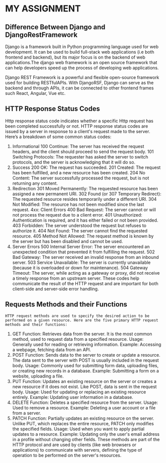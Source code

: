 # MY ASSIGNMENT
## Difference Between Django and DjangoRestFramework
Django is a framework built in Python programming language used for web development. It can be used to build full-stack web applications (i.e both frontend and backend), but its major focus is on the backend of web applications.The django web framework is an open source framework that can help developers  speed up the process of developing web applications.

Django REST Framework is a powerful and flexible open-source framework used for building RESTfulAPIs. With DjangoRSF, Django can serve as the backend and through APIs, it can be connected to other frontend frames such React, Angular, Vue etc. 

## HTTP Response Status Codes
Http response status code indicates whether a specific Http request has been completed successfully or not. 
HTTP response status codes are issued by a server in response to a client's request made to the server. Here’s a breakdown of some common status codes:

1. Informational
    100 Continue: The server has received the request headers, and the client should proceed to send the request body.
    101 Switching Protocols: The requester has asked the server to switch protocols, and the server is acknowledging that it will do so.
2. Success
    200 OK: The request has succeeded.
    201 Created: The request has been fulfilled, and a new resource has been created.
    204 No Content: The server successfully processed the request, but is not returning any content.
3. Redirection
    301 Moved Permanently: The requested resource has been assigned a new permanent URI.
    302 Found (or 307 Temporary Redirect): The requested resource resides temporarily under a different URI.
    304 Not Modified: The resource has not been modified since the last request.
    4xx: Client Errors
    400 Bad Request: The server cannot or will not process the request due to a client error.
    401 Unauthorized: Authentication is required, and it has either failed or not been provided.
    403 Forbidden: The server understood the request but refuses to authorize it.
    404 Not Found: The server cannot find the requested resource.
    405 Method Not Allowed: The request method is known by the server but has been disabled and cannot be used.
5. Server Errors
    500 Internal Server Error: The server encountered an unexpected condition that prevented it from fulfilling the request.
    502 Bad Gateway: The server received an invalid response from an inbound server.
    503 Service Unavailable: The server is currently unavailable (because it is overloaded or down for maintenance).
    504 Gateway Timeout: The server, while acting as a gateway or proxy, did not receive a timely response from an upstream server.
These codes help communicate the result of the HTTP request and are important for both client-side and server-side error handling.

## Requests Methods and their Functions
    HTTP request methods are used to specify the desired action to be performed on a given resource. Here are the five primary HTTP request methods and their functions:

1. GET
    Function: Retrieves data from the server. It is the most common method, used to request data from a specified resource.
    Usage: Generally used for reading or retrieving information.
    Example: Accessing a webpage, fetching data from an API.
2. POST
    Function: Sends data to the server to create or update a resource. The data sent to the server with POST is usually included in the request body.
    Usage: Commonly used for submitting form data, uploading files, or creating new records in a database.
    Example: Submitting a form on a website, uploading a file.
3. PUT
    Function: Updates an existing resource on the server or creates a new resource if it does not exist. Like POST, data is sent in the request body.
    Usage: Used for updating or replacing an existing resource entirely.
    Example: Updating user information in a database.
4. DELETE
    Function: Deletes a specified resource from the server.
    Usage: Used to remove a resource.
    Example: Deleting a user account or a file from a server.
5. PATCH
    Function: Partially updates an existing resource on the server. Unlike PUT, which replaces the entire resource, PATCH only modifies the specified fields.
    Usage: Used when you want to apply partial updates to a resource.
    Example: Updating only the user's email address in a profile without changing other fields.
These methods are part of the HTTP protocol and are used by clients (like web browsers or applications) to communicate with servers, defining the type of operation to be performed on the server's resources.
